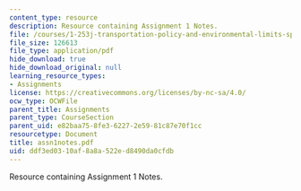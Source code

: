 ```yaml
---
content_type: resource
description: Resource containing Assignment 1 Notes.
file: /courses/1-253j-transportation-policy-and-environmental-limits-spring-2004/ddf3ed0310af8a8a522ed8490da0cfdb_assn1notes.pdf
file_size: 126613
file_type: application/pdf
hide_download: true
hide_download_original: null
learning_resource_types:
- Assignments
license: https://creativecommons.org/licenses/by-nc-sa/4.0/
ocw_type: OCWFile
parent_title: Assignments
parent_type: CourseSection
parent_uid: e82baa75-8fe3-6227-2e59-81c87e70f1cc
resourcetype: Document
title: assn1notes.pdf
uid: ddf3ed03-10af-8a8a-522e-d8490da0cfdb
---
```

Resource containing Assignment 1 Notes.
